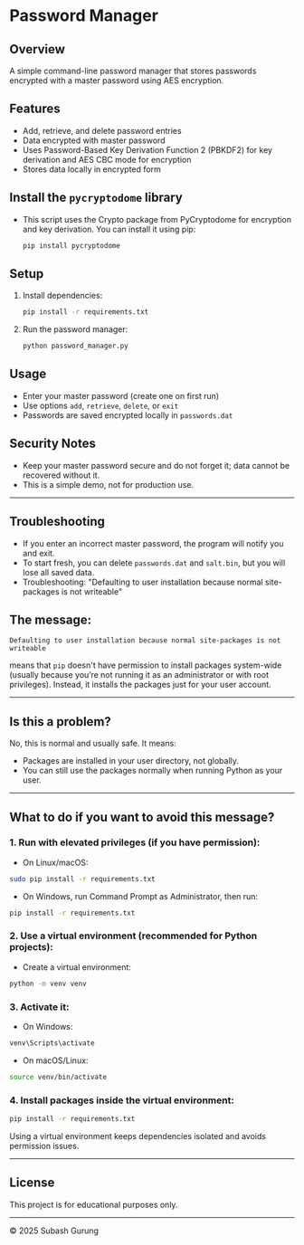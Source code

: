 # Password Manager

## Overview

A simple command-line password manager that stores passwords encrypted with a master password using AES encryption.

## Features

- Add, retrieve, and delete password entries
- Data encrypted with master password
- Uses Password-Based Key Derivation Function 2 (PBKDF2) for key derivation and AES CBC mode for encryption
- Stores data locally in encrypted form

## Install the `pycryptodome` library

-  This script uses the Crypto package from PyCryptodome for encryption and key derivation. You can install it using pip:

    ```bash
    pip install pycryptodome

## Setup

1. Install dependencies:

   ```bash
   pip install -r requirements.txt

2. Run the password manager:


   ```bash
   python password_manager.py

## Usage

- Enter your master password (create one on first run)
- Use options `add`, `retrieve`, `delete`, or `exit`
- Passwords are saved encrypted locally in `passwords.dat`

## Security Notes

- Keep your master password secure and do not forget it; data cannot be recovered without it.
- This is a simple demo, not for production use.

---

## Troubleshooting

- If you enter an incorrect master password, the program will notify you and exit.  
- To start fresh, you can delete `passwords.dat` and `salt.bin`, but you will lose all saved data.
- Troubleshooting: "Defaulting to user installation because normal site-packages is not writeable"

## The message:

```
Defaulting to user installation because normal site-packages is not writeable
```

means that `pip` doesn't have permission to install packages system-wide (usually because you’re not running it as an administrator or with root privileges). Instead, it installs the packages just for your user account.

---

## Is this a problem?

No, this is normal and usually safe. It means:

- Packages are installed in your user directory, not globally.
- You can still use the packages normally when running Python as your user.

---

## What to do if you want to avoid this message?

### 1. Run with elevated privileges (if you have permission):

- On Linux/macOS:

```bash
sudo pip install -r requirements.txt
```
- On Windows, run Command Prompt as Administrator, then run:

```cmd
pip install -r requirements.txt
```

### 2. Use a virtual environment (recommended for Python projects):

- Create a virtual environment:

```bash
python -m venv venv
```

### 3. Activate it:

- On Windows:

```cmd
venv\Scripts\activate
```
- On macOS/Linux:

```bash
source venv/bin/activate
```

### 4. Install packages inside the virtual environment:

```bash
pip install -r requirements.txt
```

Using a virtual environment keeps dependencies isolated and avoids permission issues.


---

## License

This project is for educational purposes only.

---

© 2025 Subash Gurung
